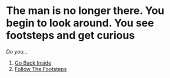 # The man is no longer there. You begin to look around. You see footsteps and get curious 

_Do you..._  

1. [Go Back Inside](man-enters.md)
2. [Follow The Footsteps](first-ending.md)